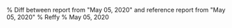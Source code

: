 % Diff between report from "May 05, 2020" and reference report from "May 05, 2020"
% Reffy
% May 05, 2020

